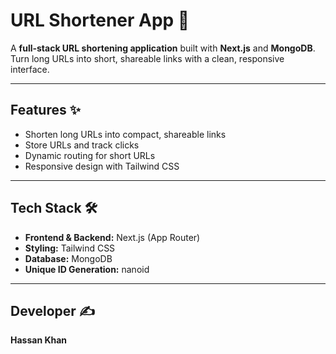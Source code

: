 # URL Shortener App 🚀

A **full-stack URL shortening application** built with **Next.js** and **MongoDB**.  
Turn long URLs into short, shareable links with a clean, responsive interface.

---

## Features ✨

- Shorten long URLs into compact, shareable links
- Store URLs and track clicks
- Dynamic routing for short URLs
- Responsive design with Tailwind CSS

---

## Tech Stack 🛠

- **Frontend & Backend:** Next.js (App Router)
- **Styling:** Tailwind CSS
- **Database:** MongoDB
- **Unique ID Generation:** nanoid

---

## Developer ✍️

**Hassan Khan**

